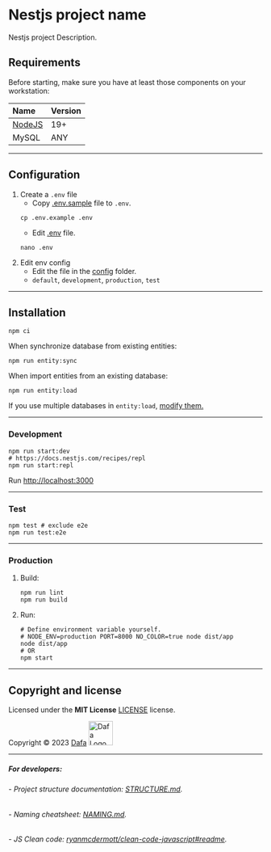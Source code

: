 # Nestjs project name

Nestjs project Description.

## Requirements

Before starting, make sure you have at least those components on your workstation:

| Name                          | Version |
|:------------------------------|:--------|
| [NodeJS](https://nodejs.org/) | 19+     |
| MySQL                         | ANY     |

---

## Configuration

1. Create a `.env` file
    - Copy [.env.sample](.env.sample) file to `.env`.
   ```shell
   cp .env.example .env
   ```
    - Edit [.env](.env) file.
   ```shell
   nano .env
   ```
2. Edit env config
    - Edit the file in the [config](src/config) folder.
    - `default`, `development`, `production`, `test`

---

## Installation

```shell
npm ci
```

When synchronize database from existing entities:

```shell
npm run entity:sync
```

When import entities from an existing database:

```shell
npm run entity:load
```

If you use multiple databases in `entity:load`, [modify them.](bin/entity.ts#L45)

---

### Development

```shell
npm run start:dev
# https://docs.nestjs.com/recipes/repl
npm run start:repl
```

Run [http://localhost:3000](http://localhost:3000)

---

### Test

```shell
npm test # exclude e2e
npm run test:e2e
```

---

### Production

1. Build:
   ```shell
   npm run lint
   npm run build
   ```
2. Run:
   ```shell
   # Define environment variable yourself.
   # NODE_ENV=production PORT=8000 NO_COLOR=true node dist/app
   node dist/app
   # OR
   npm start
   ```

---

## Copyright and license
Licensed under the **MIT License** [LICENSE](LICENSE) license.

Copyright © 2023 [Dafa](https://github.com/Dafa-Co) <a href="https://www.dafa.sa/" target="blank">
<img src="https://static.wixstatic.com/media/8b2439_37f48f90ad054b39b4ae46a70af9bebb~mv2.png/v1/fill/w_115,h_69,al_c,q_85,usm_0.66_1.00_0.01,enc_auto/Dafe-logo-01.png" width="48" alt="Dafa Logo" border="0" />
</a>

<!-- Remove the lines bellow before go live -->

---

##### For developers:
###### - Project structure documentation: [STRUCTURE.md](STRUCTURE.md).
###### - Naming cheatsheet: [NAMING.md](NAMING.md).
###### - JS Clean code: [ryanmcdermott/clean-code-javascript#readme](https://github.com/ryanmcdermott/clean-code-javascript#readme).
